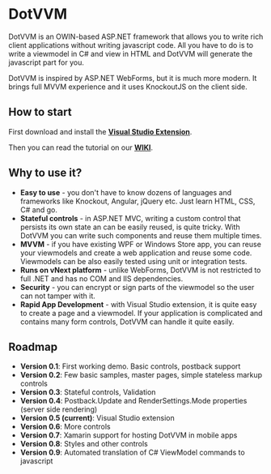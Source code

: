 DotVVM
=======

DotVVM is an OWIN-based ASP.NET framework that allows you to write rich client applications without writing javascript code. All you have to do is to write a viewmodel in C# and view in HTML and DotVVM will generate the javascript part for you.

DotVVM is inspired by ASP.NET WebForms, but it is much more modern. It brings full MVVM experience and it uses KnockoutJS on the client side.


How to start
------------

First download and install the **[Visual Studio Extension](http://riganti.cz/download/DotVVM.VS2015Extension_v0.5.zip)**.

Then you can read the tutorial on our **[WIKI](https://github.com/riganti/dotvvm/wiki)**.



Why to use it?
--------------

+ **Easy to use** - you don't have to know dozens of languages and frameworks like Knockout, Angular, jQuery etc. Just learn HTML, CSS, C# and go.
+ **Stateful controls** - in ASP.NET MVC, writing a custom control that persists its own state an can be easily reused, is quite tricky. With DotVVM you can write such components and reuse them multiple times. 
+ **MVVM** - if you have existing WPF or Windows Store app, you can reuse your viewmodels and create a web application and reuse some code. Viewmodels can be also easily tested using unit or integration tests.
+ **Runs on vNext platform** - unlike WebForms, DotVVM is not restricted to full .NET and has no COM and IIS dependencies. 
+ **Security** - you can encrypt or sign parts of the viewmodel so the user can not tamper with it. 
+ **Rapid App Development** - with Visual Studio extension, it is quite easy to create a page and a viewmodel. If your application is complicated and contains many form controls, DotVVM can handle it quite easily.


Roadmap
-------

+ **Version 0.1**: First working demo. Basic controls, postback support
+ **Version 0.2**: Few basic samples, master pages, simple stateless markup controls
+ **Version 0.3**: Stateful controls, Validation
+ **Version 0.4**: Postback.Update and RenderSettings.Mode properties (server side rendering)
+ **Version 0.5 (current)**: Visual Studio extension
+ **Version 0.6**: More controls
+ **Version 0.7**: Xamarin support for hosting DotVVM in mobile apps
+ **Version 0.8**: Styles and other controls
+ **Version 0.9**: Automated translation of C# ViewModel commands to javascript

